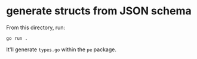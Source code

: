 # generate structs from JSON schema

From this directory, run:

```shell
go run .
```

It'll generate `types.go` within the `pe` package.